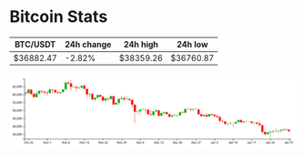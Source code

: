 # Bitcoin Stats

BTC/USDT|24h change|24h high|24h low|
|---|---|---|---|
|$36882.47|-2.82%|$38359.26|$36760.87|

<img src="./chart.svg">
